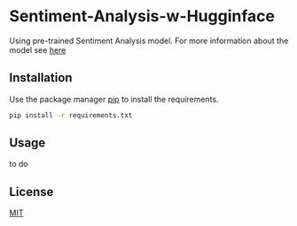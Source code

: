 # Sentiment-Analysis-w-Hugginface
Using pre-trained Sentiment Analysis model. For more information about the model see [here](https://huggingface.co/nlptown/bert-base-multilingual-uncased-sentiment)

## Installation

Use the package manager [pip](https://pip.pypa.io/en/stable/) to install the requirements.

```bash
pip install -r requirements.txt
```

## Usage
to do
## License
[MIT](https://choosealicense.com/licenses/mit/)
